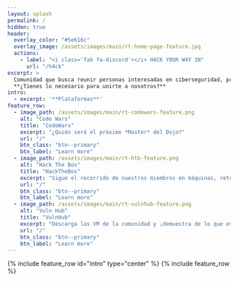 ```yaml
---
layout: splash
permalink: /
hidden: true
header:
  overlay_color: "#5e616c"
  overlay_image: /assets/images/main/rt-home-page-feature.jpg
  actions:
    - label: "<i class='fab fa-discord'></i> H4CK Y0UR W4Y 1N"
      url: "/h4ck"
excerpt: >
  Comunidad que busca reunir personas interesadas en ciberseguridad, proveyendo una espacio de colaboración y apoyo donde podamos aprender, enseñar, e inspirar a contribuir en mejorar la conciencia y el nivel técnico de ciberseguridad en la República Dominicana y el mundo.<br/><br/>
  **¿Tienes lo necesario para unirte a nosotros?**
intro: 
  - excerpt: '**Plataformas**'
feature_row:
  - image_path: /assets/images/main/rt-codewars-feature.png
    alt: "Code Wars"
    title: "CodeWars"
    excerpt: "¿Quién será el próximo *Master* del Dojo?"
    url: "/"
    btn_class: "btn--primary"
    btn_label: "Learn more"
  - image_path: /assets/images/main/rt-htb-feature.png
    alt: "Hack The Box"
    title: "HackTheBox"
    excerpt: "Sigue el recorrido de nuestros miembros en máquinas, retos y CTF."
    url: "/"
    btn_class: "btn--primary"
    btn_label: "Learn more"
  - image_path: /assets/images/main/rt-vulnhub-feature.png
    alt: "Vuln Hub"
    title: "VulnHub"
    excerpt: "Descarga las VM de la comunidad y ¡demuestra de lo que estas hecho!"
    url: "/"
    btn_class: "btn--primary"
    btn_label: "Learn more"      
---
```


{% include feature_row id="intro" type="center" %}
{% include feature_row %}
